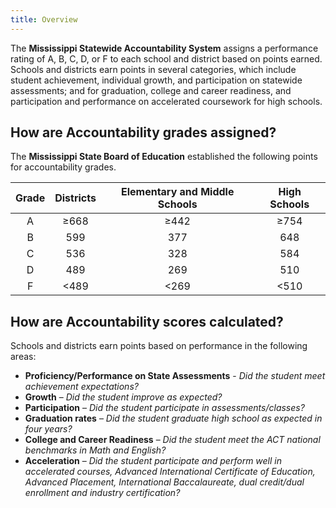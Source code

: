 ```yaml
---
title: Overview
---
```


The **Mississippi Statewide Accountability System** assigns a performance rating of A, B, C, D, or F to each school and district based on points earned. Schools and districts earn points in several categories, which include student achievement, individual growth, and participation on statewide assessments; and for graduation, college and career readiness, and participation and performance on accelerated coursework for high schools.

## How are Accountability grades assigned?

The **Mississippi State Board of Education** established the following points for accountability grades.

|Grade|Districts|Elementary and Middle Schools|High Schools|
|:---:|:---:|:---:|:---:|
|A|≥668|≥442|≥754|
|B|599|377|648|
|C|536|328|584|
|D|489|269|510|
|F|<489|<269|<510|


## How are Accountability scores calculated?

Schools and districts earn points based on performance in the following areas:

- **Proficiency/Performance on State Assessments** - *Did the student meet achievement expectations?*
- **Growth** – *Did the student improve as expected?*
- **Participation** – *Did the student participate in assessments/classes?*
- **Graduation rates** – *Did the student graduate high school as expected in four years?*
- **College and Career Readiness** – *Did the student meet the ACT national benchmarks in Math and English?*
- **Acceleration** – *Did the student participate and perform well in accelerated courses, Advanced International Certificate of Education, Advanced Placement, International Baccalaureate, dual credit/dual enrollment and industry certification?*